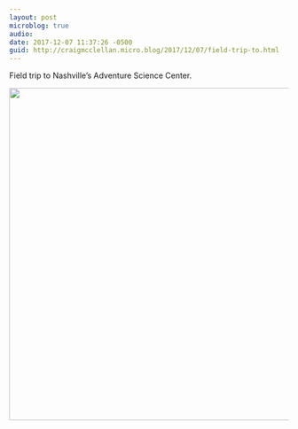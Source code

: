 ```yaml
---
layout: post
microblog: true
audio: 
date: 2017-12-07 11:37:26 -0500
guid: http://craigmcclellan.micro.blog/2017/12/07/field-trip-to.html
---
```

Field trip to Nashville’s Adventure Science Center.

<img src="http://craigmcclellan.com/uploads/2017/b7ecbd528b.jpg" width="600" height="600" />

